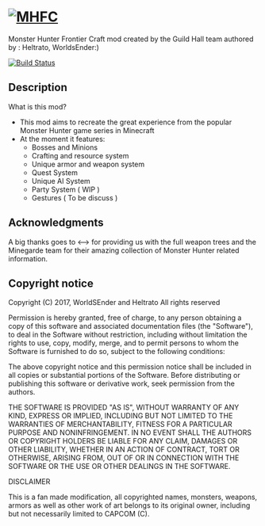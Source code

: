 # [![MHFC](http://i.imgur.com/60AOtpy.png)](http://www.minecraftforum.net/forums/mapping-and-modding/minecraft-mods/1291781-monster-hunter-frontier-craft-0-2-501a-barroth)

Monster Hunter Frontier Craft mod created by the Guild Hall team authored by : Heltrato, WorldsEnder:)

[![Build Status](https://travis-ci.org/Guild-Hall/MHFC.svg)](https://travis-ci.org/Guild-Hall/MHFC)

Description
-----------

What is this mod?
- This mod aims to recreate the great experience from the popular Monster Hunter game series in Minecraft
- At the moment it features:
	 - Bosses and Minions
	 - Crafting and resource system
	 - Unique armor and weapon system
	 - Quest System
	 - Unique AI System
	 - Party System ( WIP )
	 - Gestures ( To be discuss )

Acknowledgments
---------------

A big thanks goes to <--> for providing us with the full weapon trees and the Minegarde team for their amazing collection of Monster Hunter related information.

Copyright notice
----------------

Copyright (C) 2017, WorldSEnder and Heltrato
All rights reserved

Permission is hereby granted, free of charge, to any person obtaining a copy of this software and associated documentation files (the "Software"), to deal in the Software without restriction, including without limitation the rights to use, copy, modify, merge, and to permit persons to whom the Software is furnished to do so, subject to the following conditions:

The above copyright notice and this permission notice shall be included in all copies or substantial portions of the Software.
Before distributing or publishing this software or derivative work, seek permission from the authors.  

THE SOFTWARE IS PROVIDED "AS IS", WITHOUT WARRANTY OF ANY KIND, EXPRESS OR IMPLIED, INCLUDING BUT NOT LIMITED TO THE WARRANTIES OF MERCHANTABILITY, FITNESS FOR A PARTICULAR PURPOSE AND NONINFRINGEMENT. IN NO EVENT SHALL THE AUTHORS OR COPYRIGHT HOLDERS BE LIABLE FOR ANY CLAIM, DAMAGES OR OTHER LIABILITY, WHETHER IN AN ACTION OF CONTRACT, TORT OR OTHERWISE, ARISING FROM, OUT OF OR IN CONNECTION WITH THE SOFTWARE OR THE USE OR OTHER DEALINGS IN THE SOFTWARE.

DISCLAIMER

This is a fan made modification, all copyrighted names, monsters, weapons, armors as well as other work of art belongs to its original owner, including but not necessarily limited to CAPCOM (C).

